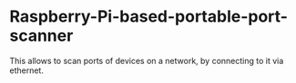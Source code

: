 # Raspberry-Pi-based-portable-port-scanner
This allows to scan ports of devices on a network, by connecting to it via ethernet.
